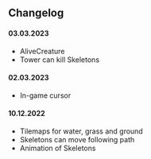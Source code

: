 ## Changelog

#### 03.03.2023
- AliveCreature
- Tower can kill Skeletons

#### 02.03.2023
- In-game cursor

#### 10.12.2022
- Tilemaps for water, grass and ground
- Skeletons can move following path
- Animation of Skeletons


